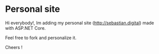 # Personal site

Hi everybody!, Im adding my personal site (<a href="http://sebastian.digital">http://sebastian.digital</a>) made with ASP.NET Core.

Feel free to fork and personalize it.

Cheers !
